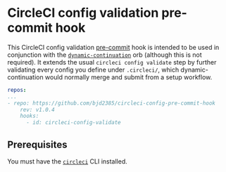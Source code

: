# CircleCI config validation pre-commit hook

This CircleCI config validation [pre-commit](https://github.com/pre-commit/pre-commit) hook is intended to be used in conjunction with the [`dynamic-continuation`](https://github.com/bjd2385/dynamic-continuation-orb) orb (although this is not required). It extends the usual `circleci config validate` step by further validating every config you define under `.circleci/`, which dynamic-continuation would normally merge and submit from a setup workflow.

```yaml
repos:
...
- repo: https://github.com/bjd2385/circleci-config-pre-commit-hook
    rev: v1.0.4
    hooks:
      - id: circleci-config-validate
```

## Prerequisites

You must have the [`circleci`](https://circleci.com/docs/2.0/local-cli/) CLI installed.